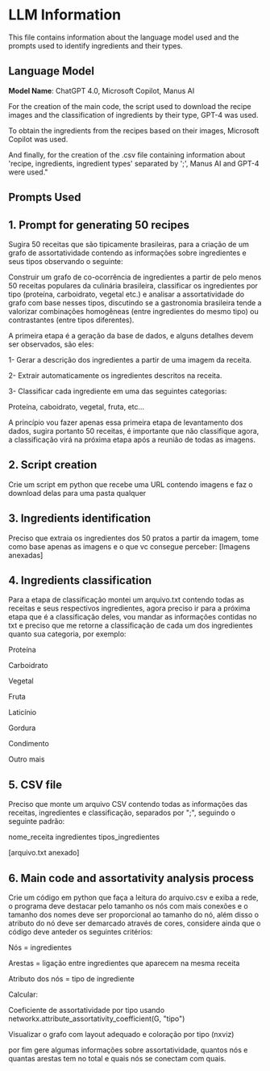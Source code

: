 # LLM Information

This file contains information about the language model used and the prompts used to identify ingredients and their types.

## Language Model

**Model Name**: ChatGPT 4.0, Microsoft Copilot, Manus AI

For the creation of the main code, the script used to download the recipe images and the classification of ingredients by their type, GPT-4 was used.

To obtain the ingredients from the recipes based on their images, Microsoft Copilot was used.

And finally, for the creation of the .csv file containing information about 'recipe, ingredients, ingredient types' separated by ';', Manus AI and GPT-4 were used."

## Prompts Used

## 1. Prompt for generating 50 recipes

Sugira 50 receitas que são tipicamente brasileiras, para a criação de um grafo de assortatividade contendo as informações sobre ingredientes e seus tipos observando o seguinte:

Construir um grafo de co-ocorrência de ingredientes a partir
de pelo menos 50 receitas populares da culinária brasileira,
classificar os ingredientes por tipo (proteína, carboidrato,
vegetal etc.) e analisar a assortatividade do grafo com base
nesses tipos, discutindo se a gastronomia brasileira tende a
valorizar combinações homogêneas (entre ingredientes do
mesmo tipo) ou contrastantes (entre tipos diferentes).

A primeira etapa é a geração da base de dados, e alguns detalhes devem ser observados, são eles: 

1- Gerar a descrição dos ingredientes a partir de uma imagem da receita.

2- Extrair automaticamente os ingredientes descritos na receita.

3- Classificar cada ingrediente em uma das seguintes categorias:

Proteína, caboidrato, vegetal, fruta, etc...

 A princípio vou fazer apenas essa primeira etapa de levantamento dos dados, sugira portanto 50 receitas, é importante que não classifique agora, a classificação virá na próxima etapa após a reunião de todas as imagens.

## 2. **Script creation**

Crie um script em python que recebe uma URL contendo imagens e faz o download delas para uma pasta qualquer

## 3. **Ingredients identification**

Preciso que extraia os ingredientes dos 50 pratos a partir da imagem, tome como base apenas as imagens e o que vc consegue perceber: 
[Imagens anexadas]

## 4. **Ingredients classification**

Para a etapa de classificação montei um arquivo.txt contendo todas as receitas e seus respectivos ingredientes, agora preciso ir para a próxima etapa que é a classificação deles, vou mandar as informações contidas no txt e preciso que me retorne a classificação de cada um dos ingredientes quanto sua categoria, por exemplo: 

 Proteína 
 
 Carboidrato 
 
 Vegetal
 
 Fruta
 
 Laticínio
 
 Gordura
 
 Condimento 
 
 Outro mais

## 5. **CSV file**

Preciso que monte um arquivo CSV contendo todas as informações das receitas, ingredientes e classificação, separados por ";", seguindo o seguinte padrão: 

nome_receita  ingredientes  tipos_ingredientes

[arquivo.txt anexado]

## 6. **Main code and assortativity analysis process**

Crie um código em python que faça a leitura do arquivo.csv e exiba a rede, o programa deve destacar pelo tamanho os nós com mais conexões e o tamanho dos nomes deve ser proporcional ao tamanho do nó, além disso o atributo do nó deve ser demarcado através de cores, considere ainda que o código deve anteder os seguintes critérios: 

Nós = ingredientes

Arestas = ligação entre ingredientes que aparecem na mesma receita

Atributo dos nós = tipo de ingrediente

Calcular:

Coeficiente de assortatividade por tipo usando networkx.attribute_assortativity_coefficient(G, "tipo")

Visualizar o grafo com layout adequado e coloração por tipo (nxviz)

por fim gere algumas informações sobre assortatividade, quantos nós e quantas arestas tem no total e quais nós se conectam com quais.
